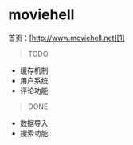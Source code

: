 # moviehell

首页：[http://www.moviehell.net][1]

> TODO

* 缓存机制
* 用户系统
* 评论功能


> DONE

* 数据导入
* 搜索功能


[1]:    http://www.moviehell.net
